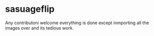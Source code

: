 # sasuageflip
Any contributoni welcome everything is done except inmporting all the images over and its tedious work.
